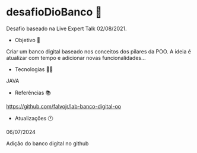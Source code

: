 # desafioDioBanco 🚩

Desafio baseado na Live Expert Talk 02/08/2021.

- Objetivo 📜

Criar um banco digital baseado nos conceitos dos pilares da POO. A ideia é atualizar com tempo e adicionar novas funcionalidades...

- Tecnologias 👨‍💻

JAVA

- Referências 📚

https://github.com/falvojr/lab-banco-digital-oo

- Atualizações 🕐

06/07/2024

Adição do banco digital no github
